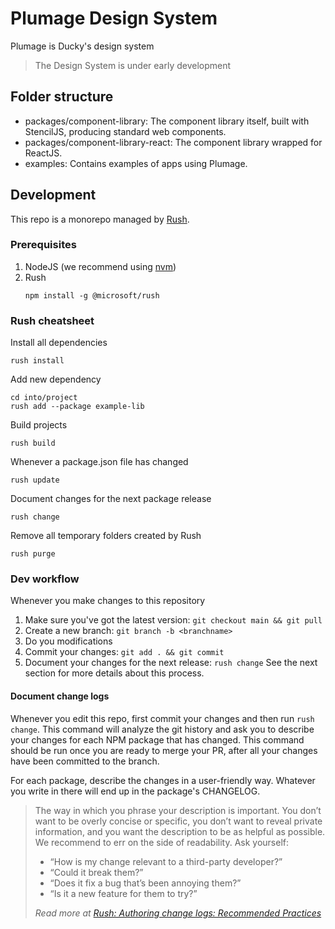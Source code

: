 # Plumage Design System
Plumage is Ducky's design system

> The Design System is under early development

## Folder structure
- packages/component-library: The component library itself, built with StencilJS, producing standard web components.
- packages/component-library-react: The component library wrapped for ReactJS.
- examples: Contains examples of apps using Plumage.

## Development

This repo is a monorepo managed by [Rush](https://rushjs.io/).

### Prerequisites

1. NodeJS (we recommend using [nvm](https://github.com/nvm-sh/nvm))
2. Rush
    ```
    npm install -g @microsoft/rush
    ```

### Rush cheatsheet

Install all dependencies
```
rush install
```

Add new dependency
```
cd into/project
rush add --package example-lib
```

Build projects
```
rush build
```

Whenever a package.json file has changed
```
rush update
```

Document changes for the next package release
```
rush change
```

Remove all temporary folders created by Rush
```
rush purge
```

### Dev workflow

Whenever you make changes to this repository

1. Make sure you've got the latest version: `git checkout main && git pull`
2. Create a new branch: `git branch -b <branchname>`
3. Do you modifications
4. Commit your changes: `git add . && git commit`
5. Document your changes for the next release: `rush change`
   See the next section for more details about this process.

#### Document change logs

Whenever you edit this repo, first commit your changes and then run `rush change`.
This command will analyze the git history and ask you to describe your changes for each NPM package that has changed.
This command should be run once you are ready to merge your PR, after all your changes have been committed to the branch.

For each package, describe the changes in a user-friendly way. Whatever you write in there will end up in the package's CHANGELOG.

> The way in which you phrase your description is important. You don’t want to be overly concise or specific, you don’t want to reveal private information, and you want the description to be as helpful as possible. We recommend to err on the side of readability. Ask yourself:
>
> * “How is my change relevant to a third-party developer?”
> * “Could it break them?”
> * “Does it fix a bug that’s been annoying them?”
> * “Is it a new feature for them to try?”
>
> _Read more at [Rush: Authoring change logs: Recommended Practices](https://rushjs.io/pages/best_practices/change_logs/#recommended-practices)_

